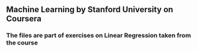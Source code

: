 ## Machine Learning by Stanford University on Coursera
### The files are part of exercises on Linear Regression taken from the course
